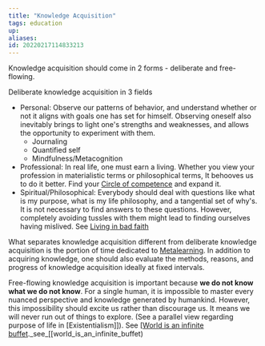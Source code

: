 ```yaml
---
title: "Knowledge Acquisition"
tags: education
up:
aliases:
id: 20220217114833213
---
```




Knowledge acquisition should come in 2 forms - deliberate and free-flowing.

Deliberate knowledge acquisition in 3 fields

- Personal: Observe our patterns of behavior, and understand whether or not it aligns with goals one has set for himself. Observing oneself also inevitably brings to light one's strengths and weaknesses, and allows the opportunity to experiment with them.
  - Journaling
  - Quantified self
  - Mindfulness/Metacognition
- Professional: In real life, one must earn a living. Whether you view your profession in materialistic terms or philosophical terms, It behooves us to do it better. Find your [Circle of competence](circle_of_competence) and expand it.
- Spiritual/Philosophical: Everybody should deal with questions like what is my purpose, what is my life philosophy, and a tangential set of why's. It is not necessary to find answers to these questions. However, completely avoiding tussles with them might lead to finding ourselves having mislived. See [Living in bad faith](living_in_bad_faith)

What separates knowledge acquisition different from deliberate knowledge acquisition is the portion of time dedicated to [Metalearning](metalearning). In addition to acquiring knowledge, one should also evaluate the methods, reasons, and progress of knowledge acquisition ideally at fixed intervals.

Free-flowing knowledge acquisition is important because **we do not know what we do not know**. For a single human, it is impossible to master every nuanced perspective and knowledge generated by humankind. However, this impossibility should excite us rather than discourage us. It means we will never run out of things to explore. (See a parallel view regarding purpose of life in [Existentialism]]). See [[World is an infinite buffet](existentialism]]).\_see\_[[world_is_an_infinite_buffet)
